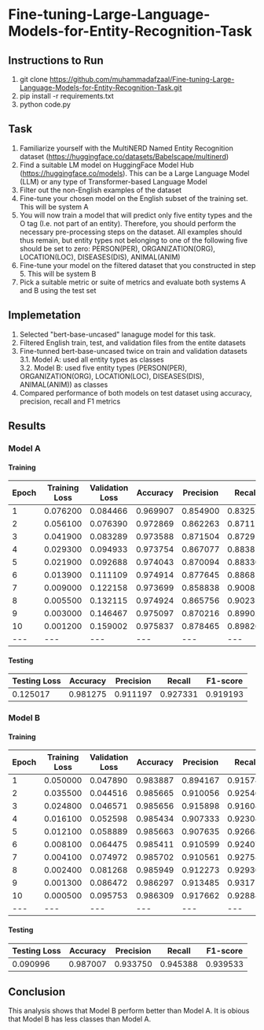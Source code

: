 # Fine-tuning-Large-Language-Models-for-Entity-Recognition-Task

## Instructions to Run
1. git clone https://github.com/muhammadafzaal/Fine-tuning-Large-Language-Models-for-Entity-Recognition-Task.git
2. pip install -r requirements.txt
3. python code.py

## Task

1. Familiarize yourself with the MultiNERD Named Entity Recognition dataset (https://huggingface.co/datasets/Babelscape/multinerd)
2. Find a suitable LM model on HuggingFace Model Hub (https://huggingface.co/models). This can
be a Large Language Model (LLM) or any type of Transformer-based Language Model
3. Filter out the non-English examples of the dataset
4. Fine-tune your chosen model on the English subset of the training set. This will be system A
5. You will now train a model that will predict only five entity types and the O tag (I.e. not part of
an entity). Therefore, you should perform the necessary pre-processing steps on the dataset. All
examples should thus remain, but entity types not belonging to one of the following five should
be set to zero: PERSON(PER), ORGANIZATION(ORG), LOCATION(LOC), DISEASES(DIS),
ANIMAL(ANIM)
6. Fine-tune your model on the filtered dataset that you constructed in step 5. This will be system
B
7. Pick a suitable metric or suite of metrics and evaluate both systems A and B using the test set

## Implemetation  
1. Selected "bert-base-uncased" lanaguge model for this task.
2. Filtered English train, test, and validation files from the entite datasets
3. Fine-tunned bert-base-uncased twice on train and validation datasets \
   3.1. Model A: used all entity types as classes \
   3.2. Model B: used five entity types (PERSON(PER), ORGANIZATION(ORG), LOCATION(LOC), DISEASES(DIS), ANIMAL(ANIM)) as classes
4. Compared performance of both models on test dataset using accuracy, precision, recall and F1 metrics

## Results 
### Model A 

#### Training 

Epoch | Training Loss | Validation Loss | Accuracy | Precision | Recall | F1-score
--- | --- | --- | --- |--- |--- |--- 
1	| 0.076200	| 0.084466	| 0.969907	| 0.854900	| 0.832527	| 0.843565
2	| 0.056100	| 0.076390	| 0.972869	| 0.862263	| 0.871117	| 0.866668
3	| 0.041900	| 0.083289	| 0.973588	| 0.871504	| 0.872910	| 0.872206
4	| 0.029300	| 0.094933	| 0.973754	| 0.867077	| 0.883819	| 0.875368
5	| 0.021900	| 0.092688	| 0.974043	| 0.870094	| 0.883306	| 0.876650
6	| 0.013900	| 0.111109	| 0.974914	| 0.877645	| 0.886815	| 0.882206
7	| 0.009000	| 0.122158	| 0.973699	| 0.858838	| 0.900822	| 0.879329
8	| 0.005500	| 0.132115	| 0.974924	| 0.865756	| 0.902358	| 0.883678
9	| 0.003000	| 0.146467	| 0.975097	| 0.870216	| 0.899029	| 0.884388
10	| 0.001200	| 0.159002	| 0.975837	| 0.878465	| 0.898261	| 0.888253
--- | --- | --- | --- |--- |--- |--- 

#### Testing 
Testing Loss | Accuracy | Precision | Recall | F1-score
--- | --- |--- |--- |--- 
0.125017	| 0.981275	| 0.911197	| 0.927331	| 0.919193

### Model B 

#### Training 

Epoch | Training Loss | Validation Loss | Accuracy | Precision | Recall | F1-score
--- | --- | --- | --- |--- |--- |--- 
1	| 0.050000	| 0.047890	| 0.983887	| 0.894167	| 0.915788	| 0.904848
2	| 0.035500	| 0.044516	| 0.985665	| 0.910056	| 0.925460	| 0.917694
3	| 0.024800	| 0.046571	| 0.985656	| 0.915898	| 0.916046	| 0.915972
4	| 0.016100	| 0.052598	| 0.985434	| 0.907333	| 0.923042	| 0.915120
5	| 0.012100	| 0.058889	| 0.985663	| 0.907635	| 0.926685	| 0.917061
6	| 0.008100	| 0.064475	| 0.985411	| 0.910599	| 0.924074	| 0.917287
7	| 0.004100	| 0.074972	| 0.985702	| 0.910561	| 0.927588	| 0.918996
8	| 0.002400	| 0.081268	| 0.985949	| 0.912273	| 0.929361	| 0.920738
9	| 0.001300	| 0.086472	| 0.986297	| 0.913485	| 0.931715	| 0.922510
10	| 0.000500	| 0.095753	| 0.986309	| 0.917662	| 0.928845	| 0.923220
--- | --- | --- | --- |--- |--- |--- 

#### Testing 
Testing Loss | Accuracy | Precision | Recall | F1-score
--- | --- |--- |--- |--- 
0.090996	| 0.987007	| 0.933750	| 0.945388	| 0.939533

## Conclusion   
This analysis shows that Model B perform better than Model A. It is obious that Model B has less classes than Model A.

